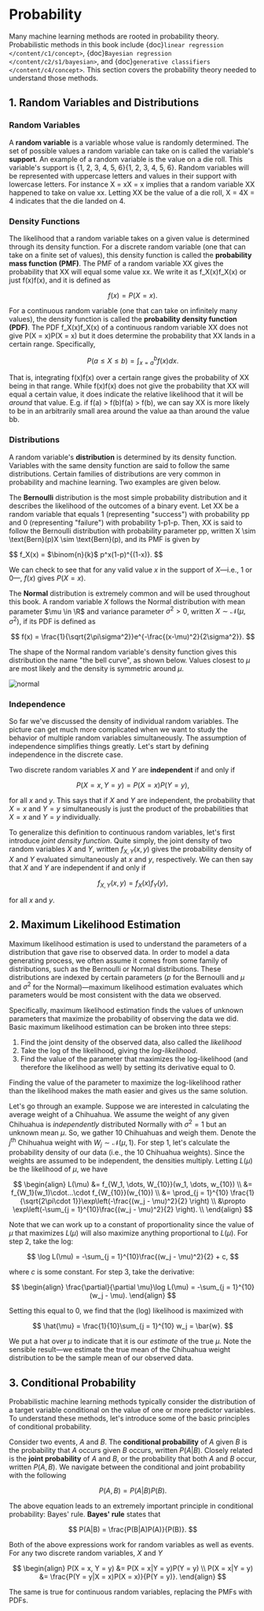 # Probability

Many machine learning methods are rooted in probability theory. Probabilistic methods in this book include {doc}`linear regression </content/c1/concept>`, {doc}`Bayesian regression </content/c2/s1/bayesian>`, and {doc}`generative classifiers </content/c4/concept>`. This section covers the probability theory needed to understand those methods. 



## 1. Random Variables and Distributions



### Random Variables

A **random variable** is a variable whose value is randomly determined. The set of possible values a random variable can take on is called the variable's **support**. An example of a random variable is the value on a die roll. This variable's support is \{1, 2, 3, 4, 5, 6\}\{1, 2, 3, 4, 5, 6\}. Random variables will be represented with uppercase letters and values in their support with lowercase letters. For instance X = xX = x implies that a random variable XX happened to take on value xx. Letting XX be the value of a die roll, X = 4X = 4 indicates that the die landed on 4. 



### Density Functions

The likelihood that a random variable takes on a given value is determined through its density function. For a discrete random variable (one that can take on a finite set of values), this density function is called the **probability mass function** **(PMF)**. The PMF of a random variable XX gives the probability that XX will equal some value xx. We write it as f_X(x)f_X(x) or just f(x)f(x), and it is defined as 


$$
f(x) = P(X = x).
$$


For a continuous random variable (one that can take on infinitely many values), the density function is called the **probability density function (PDF)**. The PDF f_X(x)f_X(x) of a continuous random variable XX does not give P(X = x)P(X = x) but it does determine the probability that XX lands in a certain range. Specifically,


$$
P(a \leq X \leq b) = \int_{x = a}^b f(x) dx. 
$$


That is, integrating f(x)f(x) over a certain range gives the probability of XX being in that range. While f(x)f(x) does not give the probability that XX will equal a certain value, it does indicate the relative likelihood that it will be *around* that value. E.g. if f(a) > f(b)f(a) > f(b), we can say XX is more likely to be in an arbitrarily small area around the value aa than around the value bb.  



### Distributions

A random variable's **distribution** is determined by its density function. Variables with the same density function are said to follow the same distributions. Certain families of distributions are very common in probability and machine learning. Two examples are given below.

The **Bernoulli** distribution is the most simple probability distribution and it describes the likelihood of the outcomes of a binary event. Let XX be a random variable that equals 1 (representing "success") with probability pp and 0 (representing "failure") with probability 1-p1-p. Then, XX is said to follow the Bernoulli distribution with probability parameter pp, written X \sim \text{Bern}(p)X \sim \text{Bern}(p), and its PMF is given by


$$
f_X(x) = $\binom{n}{k}$ p^x(1-p)^{(1-x)}.
$$


We can check to see that for any valid value $x$ in the support of $X$—i.e., 1 or 0—, $f(x)$ gives $P(X = x)$. 

The **Normal** distribution is extremely common and will be used throughout this book. A random variable $X$ follows the Normal distribution with mean parameter $\mu \in \R$ and variance parameter $\sigma^2 > 0$, written $X \sim \mathcal{N}(\mu, \sigma^2)$, if its PDF is defined as 


$$
f(x) = \frac{1}{\sqrt{2\pi\sigma^2}}e^{-\frac{(x-\mu)^2}{2\sigma^2}}.
$$


The shape of the Normal random variable's density function gives this distribution the name "the bell curve", as shown below. Values closest to $\mu$ are most likely and the density is symmetric around $\mu$. 



![normal](/content/appendix/normal.jpg)



### Independence

So far we've discussed the density of individual random variables. The picture can get much more complicated when we want to study the behavior of multiple random variables simultaneously. The assumption of independence simplifies things greatly. Let's start by defining independence in the discrete case. 

Two discrete random variables $X$ and $Y$ are **independent** if and only if 


$$
P(X = x, Y =y) = P(X = x)P(Y = y),
$$


for all $x$ and $y$. This says that if $X$ and $Y$ are independent, the probability that $X = x$ and $Y = y$ simultaneously is just the product of the probabilities that $X = x$ and $Y = y$ individually. 

To generalize this definition to continuous random variables, let's first introduce *joint density function*. Quite simply, the joint density of two random variables $X$ and $Y$, written $f_{X, Y}(x, y)$ gives the probability density of $X$ and $Y$ evaluated simultaneously at $x$ and $y$, respectively. We can then say that $X$ and $Y$ are independent if and only if 


$$
f_{X, Y}(x, y) = f_X(x) f_Y(y),
$$


for all $x$ and $y$. 



## 2. Maximum Likelihood Estimation 

Maximum likelihood estimation is used to understand the parameters of a distribution that gave rise to observed data. In order to model a data generating process, we often assume it comes from some family of distributions, such as the Bernoulli or Normal distributions. These distributions are indexed by certain parameters ($p$ for the Bernoulli and $\mu$ and $\sigma^2$ for the Normal)—maximum likelihood estimation evaluates which parameters would be most consistent with the data we observed. 

Specifically, maximum likelihood estimation finds the values of unknown parameters that maximize the probability of observing the data we did. Basic maximum likelihood estimation can be broken into three steps: 

1. Find the joint density of the observed data, also called the *likelihood*
2. Take the log of the likelihood, giving the *log-likelihood*. 
3. Find the value of the parameter that maximizes the log-likelihood (and therefore the likelihood as well) by setting its derivative equal to 0.

Finding the value of the parameter to maximize the log-likelihood rather than the likelihood makes the math easier and gives us the same solution. 

Let's go through an example. Suppose we are interested in calculating the average weight of a Chihuahua. We assume the weight of any given Chihuahua is *independently* distributed Normally with $\sigma^2 = 1$ but an unknown mean $\mu$. So, we gather 10 Chihuahuas and weigh them. Denote the $j^\text{th}$ Chihuahua weight with $W_j \sim \mathcal{N}(\mu, 1)$.  For step 1, let's calculate the probability density of our data (i.e., the 10 Chihuahua weights). Since the weights are assumed to be independent, the densities multiply. Letting $L(\mu)$ be the likelihood of $\mu$, we have


$$
\begin{align}
L(\mu) &= f_{W_1, \dots, W_{10}}(w_1, \dots, w_{10}) \\
&= f_{W_1}(w_1)\cdot...\cdot f_{W_{10}}(w_{10})  \\
&= \prod_{j = 1}^{10} \frac{1}{\sqrt{2\pi\cdot 1}}\exp\left(-\frac{(w_j - \mu)^2}{2} \right) \\
&\propto \exp\left(-\sum_{j = 1}^{10}\frac{(w_j - \mu)^2}{2} \right). \\
\end{align}
$$


Note that we can work up to a constant of proportionality since the value of $\mu$ that maximizes $L(\mu)$ will also maximize anything proportional to $L(\mu)$. For step 2, take the log:


$$
\log L(\mu) = -\sum_{j = 1}^{10}\frac{(w_j - \mu)^2}{2} + c,
$$


where $c$ is some constant. For step 3, take the derivative:


$$
\begin{align}
\frac{\partial}{\partial \mu}\log L(\mu) = -\sum_{j = 1}^{10}(w_j - \mu).
\end{align}
$$


Setting this equal to 0, we find that the (log) likelihood is maximized with 


$$
\hat{\mu} = \frac{1}{10}\sum_{j = 1}^{10} w_j = \bar{w}. 
$$


We put a hat over $\mu$ to indicate that it is our *estimate* of the true $\mu$. Note the sensible result—we estimate the true mean of the Chihuahua weight distribution to be the sample mean of our observed data. 

 

## 3. Conditional Probability

Probabilistic machine learning methods typically consider the distribution of a target variable conditional on the value of one or more predictor variables. To understand these methods, let's introduce some of the basic principles of conditional probability. 

Consider two events, $A$ and $B$. The **conditional probability** of $A$ given $B$ is the probability that $A$ occurs given $B$ occurs, written $P(A|B)$. Closely related is the **joint probability** of $A$ and $B$, or the probability that both $A$ and $B$ occur, written $P(A, B)$. We navigate between the conditional and joint probability with the following


$$
P(A, B) = P(A|B)P(B).
$$


The above equation leads to an extremely important principle in conditional probability: Bayes' rule. **Bayes' rule** states that


$$
P(A|B) = \frac{P(B|A)P(A)}{P(B)}.
$$


Both of the above expressions work for random variables as well as events. For any two discrete random variables, $X$ and $Y$


$$
\begin{align}
P(X = x, Y = y) &= P(X = x|Y = y)P(Y = y) \\
P(X = x|Y = y) &= \frac{P(Y = y|X = x)P(X = x)}{P(Y = y)}.
\end{align}
$$


The same is true for continuous random variables, replacing the PMFs with PDFs. 

